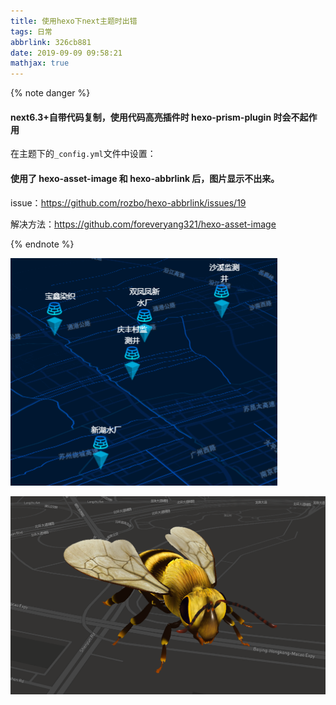 ```yaml
---
title: 使用hexo下next主题时出错
tags: 日常
abbrlink: 326cb881
date: 2019-09-09 09:58:21
mathjax: true
---
```


{% note danger %}

#### next6.3+自带代码复制，使用代码高亮插件时 hexo-prism-plugin 时会不起作用

在主题下的`_config.yml`文件中设置：

#### 使用了 hexo-asset-image 和 hexo-abbrlink 后，图片显示不出来。

issue：https://github.com/rozbo/hexo-abbrlink/issues/19

解决方法：https://github.com/foreveryang321/hexo-asset-image

{% endnote %}

![1568105179054](使用hexo下next主题时出错/1568105179054.png)

![](使用hexo下next主题时出错/QQ%E5%9B%BE%E7%89%8720190911114226.png)

